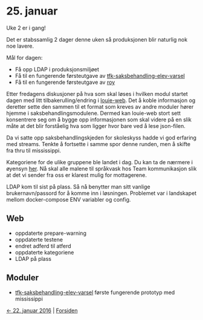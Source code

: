 # 25. januar

Uke 2 er i gang!

Det er stabssamlig 2 dager denne uken så produksjonen blir naturlig nok noe lavere.

Mål for dagen: 
- Få opp LDAP i produksjonsmiljøet
- Få til en fungerende førsteutgave av [tfk-saksbehandling-elev-varsel](https://github.com/telemark/tfk-saksbehandling-elev-varsel)
- Få til en fungerende førsteutgave av [roy](https://github.com/telemark/roy)

Etter fredagens diskusjoner på hva som skal løses i hvilken modul startet dagen med litt tilbakerulling/endring i [louie-web](https://github.com/telemark/louie-web).
Det å koble informasjon og deretter sette den sammen til et format som kreves av andre moduler hører hjemme i saksbehandlingsmodulene.
Dermed kan louie-web stort sett konsentrere seg om å bygge opp informasjonen som skal videre på en slik måte at det blir forståelig hva som ligger hvor bare ved å lese json-filen.

Da vi satte opp saksbehandlingskjeden for skoleskyss hadde vi god erfaring med streams. Tenkte å fortsette i samme spor denne runden, men å skifte fra thru til mississippi.

Kategoriene for de ulike gruppene ble landet i dag. Du kan ta de nærmere i øyensyn [her](https://github.com/telemark/louie-web/blob/master/docs/warning-categories.md). 
Nå skal alle malene til språkvask hos Team kommunikasjon slik at det vi sender fra oss er klarest mulig for mottagerene.

LDAP kom til sist på plass. Så nå benytter man sitt vanlige brukernavn/passord for å komme inn i løsningen.
Problemet var i landskapet mellom docker-compose ENV variabler og config. 

## Web
- oppdaterte prepare-warning
- oppdaterte testene
- endret adferd til atferd
- oppdaterte kategoriene
- LDAP på plass

## Moduler
- [tfk-saksbehandling-elev-varsel](https://github.com/telemark/tfk-saksbehandling-elev-varsel) første fungerende prototyp med mississippi

[<- 22. januar 2016](2016-01-22.md)  |  [Forsiden](../index.md)